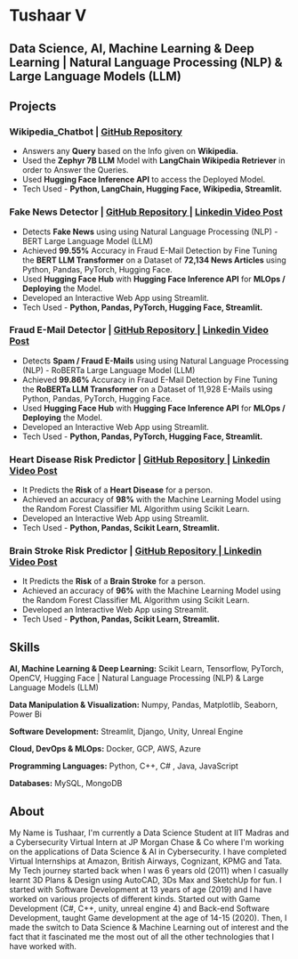 # Tushaar V
## Data Science, AI, Machine Learning & Deep Learning | Natural Language Processing (NLP) & Large Language Models (LLM)

## Projects
### Wikipedia_Chatbot | [GitHub Repository](https://github.com/Tush9905/Wikipedia_Chatbot)
* Answers any **Query** based on the Info given on **Wikipedia.**
* Used the **Zephyr 7B LLM** Model with **LangChain Wikipedia Retriever** in order to Answer the Queries.
* Used **Hugging Face Inference API** to access the Deployed Model.
* Tech Used - **Python, LangChain, Hugging Face, Wikipedia, Streamlit.**

### Fake News Detector | [GitHub Repository |](https://github.com/Tush9905/Fake_News_Detector) [ Linkedin Video Post](https://www.linkedin.com/feed/update/urn:li:activity:7133379793978327040/)
* Detects **Fake News** using using Natural Language Processing (NLP) - BERT Large Language Model (LLM)
* Achieved **99.55%** Accuracy in Fraud E-Mail Detection by Fine Tuning the **BERT LLM Transformer** on a Dataset of **72,134 News Articles** using Python, Pandas, PyTorch, Hugging Face.
* Used **Hugging Face Hub** with **Hugging Face Inference API** for **MLOps / Deploying** the Model.
* Developed an Interactive Web App using Streamlit.
* Tech Used - **Python, Pandas, PyTorch, Hugging Face, Streamlit.**

### Fraud E-Mail Detector | [GitHub Repository |](https://github.com/Tush9905/Fraud_EMail_Detector) [ Linkedin Video Post](https://www.linkedin.com/feed/update/urn:li:activity:7130884773358534657/)
* Detects **Spam / Fraud E-Mails** using using Natural Language Processing (NLP) - RoBERTa Large Language Model (LLM)
* Achieved **99.86%** Accuracy in Fraud E-Mail Detection by Fine Tuning the **RoBERTa LLM Transformer** on a Dataset of 11,928 E-Mails using Python, Pandas, PyTorch, Hugging Face.
* Used **Hugging Face Hub** with **Hugging Face Inference API** for **MLOps / Deploying** the Model.
* Developed an Interactive Web App using Streamlit.
* Tech Used - **Python, Pandas, PyTorch, Hugging Face, Streamlit.**

### Heart Disease Risk Predictor | [GitHub Repository |](https://github.com/Tush9905/Heart_Disease_Risk_Predictor) [ Linkedin Video Post](https://www.linkedin.com/feed/update/urn:li:activity:7103665232367022080/)
* It Predicts the **Risk** of a **Heart Disease** for a person.
* Achieved an accuracy of **98%** with the Machine Learning Model using the Random Forest Classifier ML Algorithm using Scikit Learn.
* Developed an Interactive Web App using Streamlit.
* Tech Used - **Python, Pandas, Scikit Learn, Streamlit.**

### Brain Stroke Risk Predictor | [GitHub Repository |](https://github.com/Tush9905/Brain_Stroke_Risk_Predictor)[ Linkedin Video Post](https://www.linkedin.com/feed/update/urn:li:activity:7103772124263174145/)
* It Predicts the **Risk** of a **Brain Stroke** for a person.
* Achieved an accuracy of **96%** with the Machine Learning Model using the Random Forest Classifier ML Algorithm using Scikit Learn.
* Developed an Interactive Web App using Streamlit.
* Tech Used - **Python, Pandas, Scikit Learn, Streamlit.**

## Skills

**AI, Machine Learning & Deep Learning:**
Scikit Learn, Tensorflow, PyTorch, OpenCV, Hugging Face | Natural Language Processing (NLP) & Large Language Models (LLM)

**Data Manipulation & Visualization:**
Numpy, Pandas, Matplotlib, Seaborn, Power Bi

**Software Development:**
Streamlit, Django, Unity, Unreal Engine

**Cloud, DevOps & MLOps:**
Docker, GCP, AWS, Azure

**Programming Languages:**
Python, C++, C# , Java, JavaScript

**Databases:**
MySQL, MongoDB

## About
My Name is Tushaar, I'm currently a Data Science Student at IIT Madras and a Cybersecurity Virtual Intern at JP Morgan Chase & Co where I'm working on the applications of Data Science & AI in Cybersecurity. 
I have completed Virtual Internships at Amazon, British Airways, Cognizant, KPMG and Tata.
My Tech journey started back when I was 6 years old (2011) when I casually learnt 3D Plans & Design using AutoCAD, 3Ds Max and SketchUp for fun. I started with Software Development at 13 years of age (2019) and I have worked on various projects of different kinds. Started out with Game Development (C#, C++, unity, unreal engine 4) and Back-end Software Development, taught Game development at the age of 14-15 (2020). Then, I made the switch to Data Science & Machine Learning out of interest and the fact that it fascinated me the most out of all the other technologies that I have worked with.

<!--
**Tush9905/Tush9905** is a ✨ _special_ ✨ repository because its `README.md` (this file) appears on your GitHub profile.

Here are some ideas to get you started:

- 🔭 I’m currently working on ...
- 🌱 I’m currently learning ...
- 👯 I’m looking to collaborate on ...
- 🤔 I’m looking for help with ...
- 💬 Ask me about ...
- 📫 How to reach me: ...
- 😄 Pronouns: ...
- ⚡ Fun fact: ...
-->
